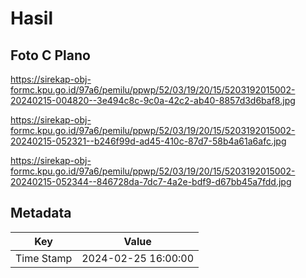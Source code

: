 # Hasil

## Foto C Plano

https://sirekap-obj-formc.kpu.go.id/97a6/pemilu/ppwp/52/03/19/20/15/5203192015002-20240215-004820--3e494c8c-9c0a-42c2-ab40-8857d3d6baf8.jpg

https://sirekap-obj-formc.kpu.go.id/97a6/pemilu/ppwp/52/03/19/20/15/5203192015002-20240215-052321--b246f99d-ad45-410c-87d7-58b4a61a6afc.jpg

https://sirekap-obj-formc.kpu.go.id/97a6/pemilu/ppwp/52/03/19/20/15/5203192015002-20240215-052344--846728da-7dc7-4a2e-bdf9-d67bb45a7fdd.jpg


## Metadata

| Key        | Value               |
| ---------- | ------------------- |
| Time Stamp | 2024-02-25 16:00:00 |



